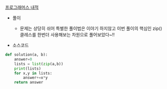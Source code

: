 [프로그래머스 내적](https://programmers.co.kr/learn/courses/30/lessons/70128)

- 풀이
  - 문제는 상당히 쉬어 특별한 풀이법은 이야기 하지않고 이번 풀이의 핵심인 zip()클레스를 한번더 사용해보는 차원으로 풀어보았다~!!

- 소스코드

```python
def solution(a, b):
    answer=0
    lists = list(zip(a,b))
    print(lists)
    for x,y in lists:
        answer+=x*y
    return answer
```


